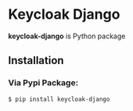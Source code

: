 # Keycloak Django

**keycloak-django** is Python package

## Installation

### Via Pypi Package:

`$ pip install keycloak-django`